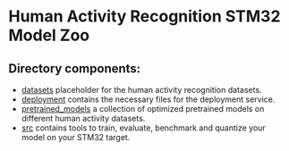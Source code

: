 # Human Activity Recognition STM32 Model Zoo


## Directory components:

* [datasets](datasets/README.md) placeholder for the human activity recognition datasets.
* [deployment](deployment/README.md) contains the necessary files for the deployment service.
* [pretrained_models](pretrained_models/README.md) a collection of optimized pretrained models on different human activity datasets.
* [src](src/README.md) contains tools to train, evaluate, benchmark and quantize your model on your STM32 target.